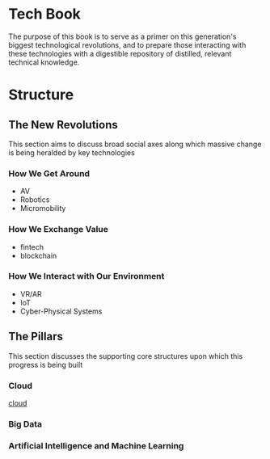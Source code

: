 # Tech Book

The purpose of this book is to serve as a primer on this generation's biggest technological revolutions, and to prepare those interacting with these technologies with a digestible repository of distilled, relevant technical knowledge.

# Structure

## The New Revolutions

This section aims to discuss broad social axes along which massive change is being heralded by key technologies

### How We Get Around
- AV
- Robotics
- Micromobility

### How We Exchange Value
- fintech
- blockchain

### How We Interact with Our Environment
- VR/AR
- IoT
- Cyber-Physical Systems

## The Pillars

This section discusses the supporting core structures upon which this progress is being built

### Cloud

[cloud](value/cloud.md)


### Big Data

### Artificial Intelligence and Machine Learning
